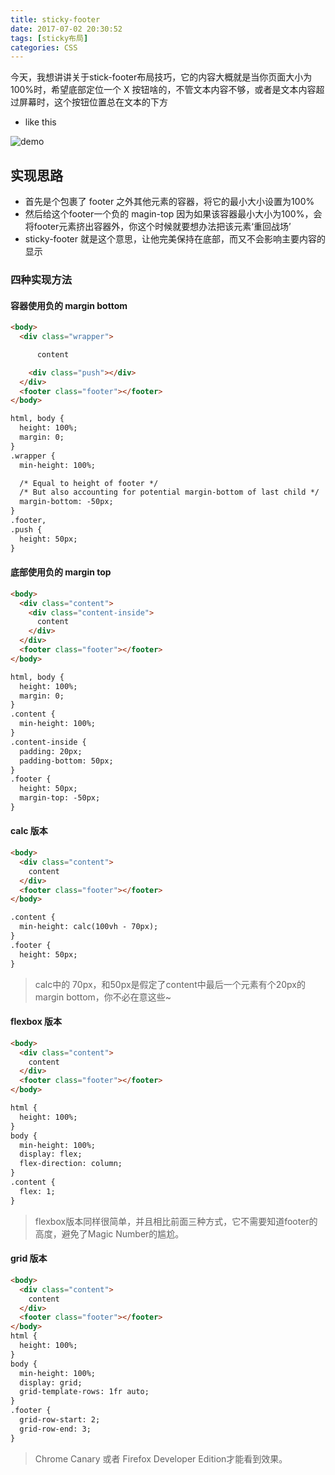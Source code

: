 ```yaml
---
title: sticky-footer
date: 2017-07-02 20:30:52
tags: [sticky布局]
categories: CSS
---
```


今天，我想讲讲关于stick-footer布局技巧，它的内容大概就是当你页面大小为100%时，希望底部定位一个 X 按钮啥的，不管文本内容不够，或者是文本内容超过屏幕时，这个按钮位置总在文本的下方

* like this

![demo](http://img0.tuicool.com/fuANjiq.png!web)

## 实现思路

* 首先是个包裹了 footer 之外其他元素的容器，将它的最小大小设置为100%
* 然后给这个footer一个负的 magin-top 因为如果该容器最小大小为100%，会将footer元素挤出容器外，你这个时候就要想办法把该元素‘重回战场’
* sticky-footer 就是这个意思，让他完美保持在底部，而又不会影响主要内容的显示

### 四种实现方法

#### 容器使用负的 margin bottom

```html
<body>
  <div class="wrapper">

      content

    <div class="push"></div>
  </div>
  <footer class="footer"></footer>
</body>

html, body {
  height: 100%;
  margin: 0;
}
.wrapper {
  min-height: 100%;

  /* Equal to height of footer */
  /* But also accounting for potential margin-bottom of last child */
  margin-bottom: -50px;
}
.footer,
.push {
  height: 50px;
}
```

#### 底部使用负的 margin top

```html
<body>
  <div class="content">
    <div class="content-inside">
      content
    </div>
  </div>
  <footer class="footer"></footer>
</body>

html, body {
  height: 100%;
  margin: 0;
}
.content {
  min-height: 100%;
}
.content-inside {
  padding: 20px;
  padding-bottom: 50px;
}
.footer {
  height: 50px;
  margin-top: -50px;
}
```

#### calc 版本

```html
<body>
  <div class="content">
    content
  </div>
  <footer class="footer"></footer>
</body>

.content {
  min-height: calc(100vh - 70px);
}
.footer {
  height: 50px;
}
```

> calc中的 70px，和50px是假定了content中最后一个元素有个20px的margin bottom，你不必在意这些~

#### flexbox 版本

```html
<body>
  <div class="content">
    content
  </div>
  <footer class="footer"></footer>
</body>

html {
  height: 100%;
}
body {
  min-height: 100%;
  display: flex;
  flex-direction: column;
}
.content {
  flex: 1;
}
```

> flexbox版本同样很简单，并且相比前面三种方式，它不需要知道footer的高度，避免了Magic Number的尴尬。

#### grid 版本

```html
<body>
  <div class="content">
    content
  </div>
  <footer class="footer"></footer>
</body>
html {
  height: 100%;
}
body {
  min-height: 100%;
  display: grid;
  grid-template-rows: 1fr auto;
}
.footer {
  grid-row-start: 2;
  grid-row-end: 3;
}
```

> Chrome Canary 或者 Firefox Developer Edition才能看到效果。